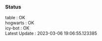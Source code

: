 ### Status


table : OK  
hogwarts : OK  
icy-bot : OK  
Latest Update : 2023-03-06 19:06:55.123385
